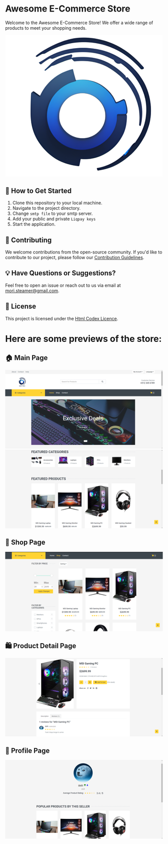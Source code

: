 # Awesome E-Commerce Store

Welcome to the Awesome E-Commerce Store! We offer a wide range of products to meet your shopping needs.

![Logo](/Shift%20Tech/wwwroot/img/small-logo.png)

## :rocket: How to Get Started
1. Clone this repository to your local machine.
2. Navigate to the project directory.
3. Change `smtp file` to your smtp server.
4. Add your public and private `Liqpay keys`
5. Start the application.

## :handshake: Contributing
We welcome contributions from the open-source community. If you'd like to contribute to our project, please follow our [Contribution Guidelines](CONTRIBUTING.md).

## :bulb: Have Questions or Suggestions?
Feel free to open an issue or reach out to us via email at mori.steamer@gmail.com.

## :page_facing_up: License
This project is licensed under the [Html Codex Licence](LICENSE.md).

# Here are some previews of the store:

## :house: Main Page

![Main Page](/Shift%20Tech/wwwroot/img/Home-1.png)
![Main Page 2](/Shift%20Tech/wwwroot/img/Home-2.png)

## 🛒 Shop Page

![Shop Page](/Shift%20Tech/wwwroot/img/Shop.png)

## 🛍️ Product Detail Page

![Shop Page](/Shift%20Tech/wwwroot/img/Product-Detail.png)

## :bust_in_silhouette: Profile Page

![Profile Page](/Shift%20Tech/wwwroot/img/Profile.png)
